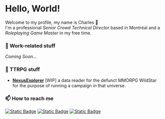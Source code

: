 # Hello, World!
Welcome to my profile, my name is Charles 👋<br>
I'm a professional <i>Senior Crowd Technical Director</i> based in Montréal and a <i>Roleplaying Game Master</i> in my free time.

### 💼 Work-related stuff
<i>Coming Soon...</i>

### 🎲 TTRPG stuff
- [<b>NexusExplorer</b>](https://github.com/charles-masse/NexusExplorer) [WIP] a data reader for the defunct MMORPG WildStar for the purpose of running a campaign in that universe.

### 📫 How to reach me
<a href="https://www.linkedin.com/in/charles-masse" target="_blank" rel="noopener noreferrer"><img alt="Static Badge" src="https://img.shields.io/badge/in-LinkedIn-test?style=plastic&labelColor=%230a66c2&color=%23FFFFFF"></a>
<a href="https://charles-masse.itch.io" target="_blank" rel="noopener noreferrer"><img alt="Static Badge" src="https://img.shields.io/badge/-itch.io-test?style=plastic&logo=itchdotio&labelColor=%23111111&color=%231b1b1b"></a>
<a href="https://discordapp.com/users/701231102429233182" target="_blank" rel="noopener noreferrer"><img alt="Static Badge" src="https://img.shields.io/badge/Discord-%20?style=plastic&logo=discord&color=%232f3136"></a>

